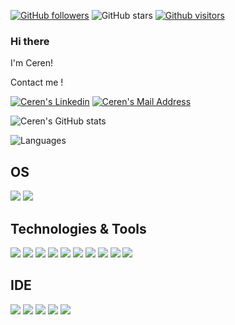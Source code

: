 
[![GitHub followers](https://img.shields.io/github/followers/CerenBdk?style=social)](https://github.com/CerenBdk?tab=followers)
![GitHub stars](https://img.shields.io/github/stars/CerenBdk?style=social)
[![Github visitors](https://visitor-badge.glitch.me/badge?page_id=CerenBdk.visitor-badge)](https://GitHub.com/CerenBdk/StrapDown.js/stargazers/)
### Hi there 
I'm Ceren!

Contact me !

  <a href="https://www.linkedin.com/in/ceren-budak-908b08125/" target="_blank" rel="nofollow"><img alt="Ceren's Linkedin" src="https://img.shields.io/badge/LinkedIn-black?style=for-the-badge&logo=linkedin&logoColor=white" /></a>
 <a href="mailto:cerenbdk@gmail.com" target="_blank" rel="nofollow"><img alt="Ceren's Mail Address" src="https://img.shields.io/badge/Gmail-black?style=for-the-badge&logo=gmail&logoColor=white" /></a>

![Ceren's GitHub stats](https://github-readme-stats.vercel.app/api?username=CerenBdk&show_icons=true&theme=default)

![Languages](https://github-readme-stats.vercel.app/api/top-langs/?username=CerenBdk&layout=compact&theme=light)


## OS
<img src="https://img.shields.io/badge/Windows-black?style=for-the-badge&logo=windows&logoColor=white"></img>
<img src="https://img.shields.io/badge/.NET-black?style=for-the-badge&logo=.net&logoColor=white"></img>

## Technologies & Tools 
<img src="https://img.shields.io/badge/C%23-black?style=for-the-badge&logo=c-sharp&logoColor=white"></img>
<img src="https://img.shields.io/badge/.NET-black?style=for-the-badge&logo=.net&logoColor=white"></img>
<img src="https://img.shields.io/badge/.NETCore-black?style=for-the-badge&logo=.net&logoColor=white"></img>
<img src="https://img.shields.io/badge/Microsoft_SQL_Server-black?style=for-the-badge&logo=microsoft-sql-server&logoColor=white"></img>
<img src="https://img.shields.io/badge/Java-black?style=for-the-badge&logo=Java&logoColor=white"></img>
<img src="https://img.shields.io/badge/JavaScript-black?style=for-the-badge&logo=javascript&logoColor=F7DF1E"></img>
<img src="https://img.shields.io/badge/Angular-black?style=for-the-badge&logo=angular&logoColor=white"></img>
<img src="https://img.shields.io/badge/Bootstrap-black?style=for-the-badge&logo=bootstrap&logoColor=white"></img>
<img src="https://img.shields.io/badge/HTML-black?style=for-the-badge&logo=html5&logoColor=white" />
<img src="https://img.shields.io/badge/CSS-black?style=for-the-badge&logo=css3&logoColor=white" />

## IDE
<img src="https://img.shields.io/badge/Visual_Studio_2019-black?style=for-the-badge&logo=visual%20studio&logoColor=white" />
<img src="https://img.shields.io/badge/Visual_Studio_2012-black?style=for-the-badge&logo=visual%20studio&logoColor=white" />
<img src="https://img.shields.io/badge/Visual_Studio_Code-black?style=for-the-badge&logo=visual%20studio%20code&logoColor=white" />
<img src="https://img.shields.io/badge/Eclipse-black?style=for-the-badge&logo=eclipse&logoColor=white" />
<img src="https://img.shields.io/badge/Xcode-black?style=flat-square&logo=Xcode&logoColor=white" />
